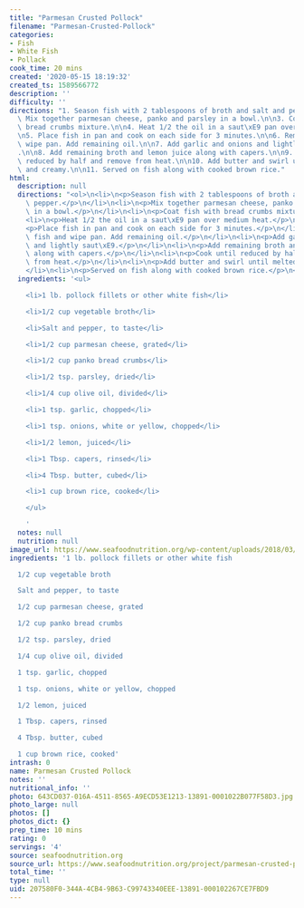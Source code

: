 ```yaml
---
title: "Parmesan Crusted Pollock"
filename: "Parmesan-Crusted-Pollock"
categories:
- Fish
- White Fish
- Pollack
cook_time: 20 mins
created: '2020-05-15 18:19:32'
created_ts: 1589566772
description: ''
difficulty: ''
directions: "1. Season fish with 2 tablespoons of broth and salt and pepper.\n\n2.\
  \ Mix together parmesan cheese, panko and parsley in a bowl.\n\n3. Coat fish with\
  \ bread crumbs mixture.\n\n4. Heat 1/2 the oil in a saut\xE9 pan over medium heat.\n\
  \n5. Place fish in pan and cook on each side for 3 minutes.\n\n6. Remove fish and\
  \ wipe pan. Add remaining oil.\n\n7. Add garlic and onions and lightly saut\xE9\
  .\n\n8. Add remaining broth and lemon juice along with capers.\n\n9. Cook until\
  \ reduced by half and remove from heat.\n\n10. Add butter and swirl until melted\
  \ and creamy.\n\n11. Served on fish along with cooked brown rice."
html:
  description: null
  directions: "<ol>\n<li>\n<p>Season fish with 2 tablespoons of broth and salt and\
    \ pepper.</p>\n</li>\n<li>\n<p>Mix together parmesan cheese, panko and parsley\
    \ in a bowl.</p>\n</li>\n<li>\n<p>Coat fish with bread crumbs mixture.</p>\n</li>\n\
    <li>\n<p>Heat 1/2 the oil in a saut\xE9 pan over medium heat.</p>\n</li>\n<li>\n\
    <p>Place fish in pan and cook on each side for 3 minutes.</p>\n</li>\n<li>\n<p>Remove\
    \ fish and wipe pan. Add remaining oil.</p>\n</li>\n<li>\n<p>Add garlic and onions\
    \ and lightly saut\xE9.</p>\n</li>\n<li>\n<p>Add remaining broth and lemon juice\
    \ along with capers.</p>\n</li>\n<li>\n<p>Cook until reduced by half and remove\
    \ from heat.</p>\n</li>\n<li>\n<p>Add butter and swirl until melted and creamy.</p>\n\
    </li>\n<li>\n<p>Served on fish along with cooked brown rice.</p>\n</li>\n</ol>\n"
  ingredients: '<ul>

    <li>1 lb. pollock fillets or other white fish</li>

    <li>1/2 cup vegetable broth</li>

    <li>Salt and pepper, to taste</li>

    <li>1/2 cup parmesan cheese, grated</li>

    <li>1/2 cup panko bread crumbs</li>

    <li>1/2 tsp. parsley, dried</li>

    <li>1/4 cup olive oil, divided</li>

    <li>1 tsp. garlic, chopped</li>

    <li>1 tsp. onions, white or yellow, chopped</li>

    <li>1/2 lemon, juiced</li>

    <li>1 Tbsp. capers, rinsed</li>

    <li>4 Tbsp. butter, cubed</li>

    <li>1 cup brown rice, cooked</li>

    </ul>

    '
  notes: null
  nutrition: null
image_url: https://www.seafoodnutrition.org/wp-content/uploads/2018/03/Parmesan-Crusted-Pollock-810x540.jpg
ingredients: '1 lb. pollock fillets or other white fish

  1/2 cup vegetable broth

  Salt and pepper, to taste

  1/2 cup parmesan cheese, grated

  1/2 cup panko bread crumbs

  1/2 tsp. parsley, dried

  1/4 cup olive oil, divided

  1 tsp. garlic, chopped

  1 tsp. onions, white or yellow, chopped

  1/2 lemon, juiced

  1 Tbsp. capers, rinsed

  4 Tbsp. butter, cubed

  1 cup brown rice, cooked'
intrash: 0
name: Parmesan Crusted Pollock
notes: ''
nutritional_info: ''
photo: 643CD037-016A-4511-8565-A9ECD53E1213-13891-0001022B077F58D3.jpg
photo_large: null
photos: []
photos_dict: {}
prep_time: 10 mins
rating: 0
servings: '4'
source: seafoodnutrition.org
source_url: https://www.seafoodnutrition.org/project/parmesan-crusted-pollock/
total_time: ''
type: null
uid: 207580F0-344A-4CB4-9B63-C99743340EEE-13891-000102267CE7FBD9
---
```


